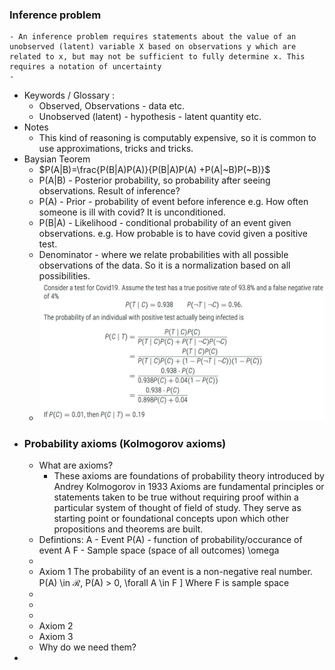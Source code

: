 ### Inference problem
	- An inference problem requires statements about the value of an unobserved (latent) variable X based on observations y which are related to x, but may not be sufficient to fully determine x. This requires a notation of uncertainty
	-
- Keywords / Glossary :
	- Observed, Observations - data etc.
	- Unobserved (latent) - hypothesis - latent quantity etc.
- Notes
	- This kind of reasoning is computably expensive, so it is common to use approximations, tricks and tricks.
- Baysian Teorem
	- $P(A|B)=\frac{P(B|A)P(A)}{P(B|A)P(A) +P(A|~B)P(~B)}$
	- P(A|B) - Posterior probability, so probability after seeing observations. Result of inference?
	- P(A) - Prior - probability of event before inference e.g. How often someone is ill with covid? It is unconditioned.
	- P(B|A) - Likelihood - conditional probability of an event given observations. e.g. How probable is to have covid given a positive test.
	- Denominator - where we relate probabilities with all possible observations of the data. So it is a normalization based on all possibilities.
	- ![image.png](../assets/image_1715256177018_0.png)
- ### Probability axioms (Kolmogorov axioms)
	- What are axioms?
		- These axioms are foundations of probability theory introduced by Andrey Kolmogorov in 1933
		  Axioms are fundamental principles or statements taken to be true without requiring proof within a particular system of thought of field of study. They serve as starting point or foundational concepts upon which other propositions and theorems are built.
	- Defintions:
	  A - Event
	  P(A) - function of probability/occurance of event A
	  F - Sample space (space of all outcomes)
	  \omega
	-
	- Axiom 1
	  The probability of an event is a non-negative real number. 
	  P(A) \in $\mathcal{R}$, P(A) > 0,  \forall A \in F \]
	  Where F is sample space
	-
	-
	-
	- Axiom 2
	- Axiom 3
	- Why do we need them?
-